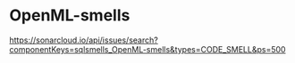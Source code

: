 # OpenML-smells

https://sonarcloud.io/api/issues/search?componentKeys=sqlsmells_OpenML-smells&types=CODE_SMELL&ps=500

